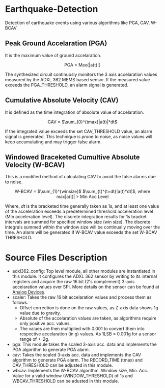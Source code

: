 # Earthquake-Detection
Detection of earthquake events using various algorithms like PGA, CAV, W-BCAV
## Peak Ground Accelaration (PGA)
It is the maximum value of ground accelaration. <p align = "center">PGA = Max{|a(t)|}</p>The synthesized circuit continuosly monitors the 3 axis accelaration values measured by the ADXL 362 MEMS based sensor. If the measured value exceeds the PGA_THRESHOLD, an alarm signal is generated.
## Cumulative Absolute Velocity (CAV)
It is defined as the time integration of absolute value of accelaration. <p align = "center">CAV = $\sum_{0}^{tmax}|a(t)|*dt$</p>If the integrated value exceeds the set CAV_THRESHOLD value, an alarm signal is generated. This technique is prone to noise, as noise values will keep accumulating and may trigger false alarm.
## Windowed Braceketed Cumultive Absolute Velocity (W-BCAV)
This is a modified method of calculating CAV to avoid the false alarms due to noise. <p align = "center">W-BCAV = $\sum_{1}^{winsize}$ $\sum_{t}^{t+dt}|a(t)*dt|$, where max|a(t)| > Min Acc Level</p>Where, *dt* is the bracketed time generally taken as 1s, and at least one value of the acceleration exceeds a predetermined threshold acceleration level (Min acceleration level). The discrete integration results for 1s bracket intervals are summed for specified window size (win size). The discrete integrals summed within the window size will be continually moving over the time. An alarm will be generated if W-BCAV value exceeds the set W-BCAV THRESHOLD.
# Source Files Description
- adxl362_config: Top level module, all other modules are instantiated in this module. It configures the  ADXL 362 sensor by writing to its internal registers and acquire the raw 16 bit (2's complement) 3-axis accelaration values over SPI. More details on the sensor can be found at [Analog Devices](https://www.analog.com/media/en/technical-documentation/data-sheets/adxl362.pdf).
- scaler: Takes the raw 16 bit accelaration values and process them as follows.
    - Offset correction is done on the raw values, as Z-axis data shows 1g value due to gravity.
    - Absolute of the accelaration values are taken, as algorithms require only positive acc. values.
    - The values are then multiplied with 0.001 to convert them into respective accelaration (in g) values. As 1LSB = 0.001g for a sensor range of +-2g.
- pga: This module takes the scaled 3-axis acc. data and implements the PGA algorithm to generate PGA alarm.
- cav: Takes the scaled 3-axis acc. data and implements the CAV algorithm to generate PGA alarm. The RECORD_TIME (tmax) and CAV_THRESHOLD can be adjusted in this module.
- wbcav: Implements the W-BCAV algorithm. Window size, Min. Acc. Value for a valid window (WINDOW_THRESHOLD) of 1s and WBCAV_THRESHOLD can be adusted in this module.


